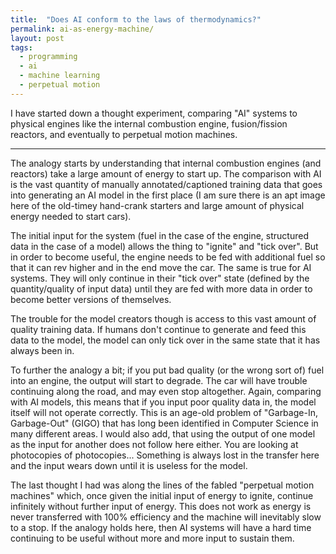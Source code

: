 ```yaml
---
title:  "Does AI conform to the laws of thermodynamics?" 
permalink: ai-as-energy-machine/
layout: post
tags:
  - programming
  - ai
  - machine learning
  - perpetual motion
---
```


I have started down a thought experiment, comparing "AI" systems to physical engines like the internal combustion engine, fusion/fission reactors, and eventually to perpetual motion machines.

---

The analogy starts by understanding that internal combustion engines (and reactors) take a large amount of energy to start up. The comparison with AI is the vast quantity of manually annotated/captioned training data that goes into generating an AI model in the first place (I am sure there is an apt image here of the old-timey hand-crank starters and large amount of physical energy needed to start cars).

The initial input for the system (fuel in the case of the engine, structured data in the case of a model) allows the thing to "ignite" and "tick over". But in order to become useful, the engine needs to be fed with additional fuel so that it can rev higher and in the end move the car. The same is true for AI systems. They will only continue in their "tick over" state (defined by the quantity/quality of input data) until they are fed with more data in order to become better versions of themselves.

The trouble for the model creators though is access to this vast amount of quality training data. If humans don't continue to generate and feed this data to the model, the model can only tick over in the same state that it has always been in.

To further the analogy a bit; if you put bad quality (or the wrong sort of) fuel into an engine, the output will start to degrade. The car will have trouble continuing along the road, and may even stop altogether. Again, comparing with AI models, this means that if you input poor quality data in, the model itself will not operate correctly. This is an age-old problem of "Garbage-In, Garbage-Out" (GIGO) that has long been identified in Computer Science in many different areas. I would also add, that using the output of one model as the input for another does not follow here either. You are looking at photocopies of photocopies... Something is always lost in the transfer here and the input wears down until it is useless for the model.

The last thought I had was along the lines of the fabled "perpetual motion machines" which, once given the initial input of energy to ignite, continue infinitely without further input of energy. This does not work as energy is never transferred with 100% efficiency and the machine will inevitably slow to a stop. If the analogy holds here, then AI systems will have a hard time continuing to be useful without more and more input to sustain them.
